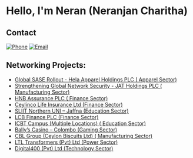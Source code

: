 <h1>Hello, I'm Neran (Neranjan Charitha) </h1>

## Contact
[![Phone](https://img.shields.io/badge/Phone-%2B61%20421%20148%20490-blue)](tel:+61421148490)
[![Email](https://img.shields.io/badge/Email-nerancharitha%40gmail.com-red)](mailto:nerancharitha@gmail.com)

<h2>Networking Projects:</h2>

- [Global SASE Rollout - Hela Apparel Holdings PLC ( Apparel Sector)](https://github.com/NeranjanCharitha/Global-SASE-Rollout-Hela-Apparel-Holdings-PLC)
- [Strengthening Global Network Security - JAT Holdings PLC ( Manufacturing Sector)](https://github.com/NeranjanCharitha/Strengthening-Global-Network-Security---JAT-Holdings-PLC/blob/main/README.md)
- [HNB Assurance PLC ( Finance Sector)](https://github.com/NeranjanCharitha/Redesign-of-HNB-Assurance-s-Enterprise-Network)
- [Ceylinco Life Insurance Ltd (Finance Sector)](https://github.com/NeranjanCharitha/Redesign-of-Security-and-LAN-Infrastructure-for-Ceylinco-Life-Insurance-Ltd/blob/main/README.md)
- [SLIIT Northern UNI – Jaffna (Education Sector)](https://github.com/NeranjanCharitha/SLIIT-Northern-Uni-Campus-Network/blob/main/README.md)
- [LCB Finance PLC (Finance Sector)](https://github.com/NeranjanCharitha/LCB-Finance-SDWAN-Deployment/blob/main/README.md)
- [ICBT Campus (Multiple Locations) ( Education Sector)](https://github.com/NeranjanCharitha/ICBT-Campus-SDWAN-Deployment/blob/main/README.md)
- [Bally’s Casino – Colombo (Gaming Sector)](https://github.com/NeranjanCharitha/Ballys-Casino-Network-Security/blob/main/README.md)
- [CBL Group (Ceylon Biscuits Ltd) ( Manufacturing Sector)](https://github.com/NeranjanCharitha/CBL-Group-FortiGate-AZURE-Integration-Manage-Firewalls/blob/main/README.md)
- [LTL Transformers (Pvt) Ltd (Power Sector)](https://github.com/NeranjanCharitha/Network-Transformation-SD-WAN-Deployment-LTL-Transformers-Pvt-Ltd-/blob/main/README.md)
- [Digital400 (Pvt) Ltd (Technology Sector)](https://github.com/NeranjanCharitha/Digital400/blob/main/README.md)


<!--
**joshmadakor1/joshmadakor1** is a ✨ _special_ ✨ repository because its `README.md` (this file) appears on your GitHub profile.

Here are some ideas to get you started:

- 🔭 I’m currently working on ...
- 🌱 I’m currently learning ...
- 👯 I’m looking to collaborate on ...
- 🤔 I’m looking for help with ...
- 💬 Ask me about ...
- 📫 How to reach me: ...
- 😄 Pronouns: ...
- ⚡ Fun fact: ...
-->

